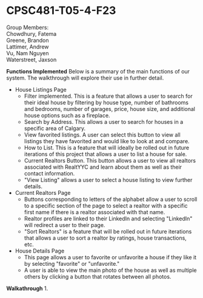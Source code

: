 # CPSC481-T05-4-F23

Group Members: <br>
Chowdhury, Fatema <br>
Greene, Brandon<br>
Lattimer, Andrew<br>
Vu, Nam Nguyen<br>
Waterstreet, Jaxson<br>

<strong>Functions Implemented</strong>
Below is a summary of the main functions of our system. The walkthrough will explore their use in further detail. 
- House Listings Page
  - Filter implemented. This is a feature that allows a user to search for their ideal house by filtering by house type, number of bathrooms and bedrooms, number of garages, price, house size, and additional house options such as a fireplace. 
  - Search by Address. This allows a user to search for houses in a specific area of Calgary.
  - View favorited listings. A user can select this button to view all listings they have favorited and would like to look at and compare.
  - How to List. This is a feature that will ideally be rolled out in future iterations of this project that allows a user to list a house for sale.
  - Current Realtors Button. This button allows a user to view all realtors associated with RealtYYC and learn about them as well as their contact information.
  - "View Listing" allows a user to select a house listing to view further details. 
- Current Realtors Page
    - Buttons corresponding to letters of the alphabet allow a user to scroll to a specific section of the page to select a realtor with a specific first name if there is a realtor associated with that name.
    - Realtor profiles are linked to their LinkedIn and selecting "LinkedIn" will redirect a user to their page.
    - "Sort Realtors" is a feature that will be rolled out in future iterations that allows a user to sort a realtor by ratings, house transactions, etc. 
- House Details Page
    - This page allows a user to favorite or unfavorite a house if they like it by selecting "favorite" or "unfavorite."
    - A user is able to view the main photo of the house as well as multiple others by clicking a button that rotates between all photos. 

<strong>Walkathrough</strong>
1. 

